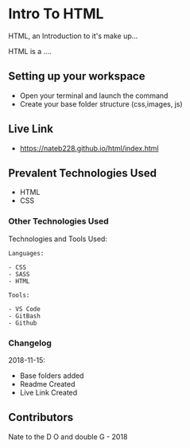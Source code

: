 # Intro To HTML

HTML, an Introduction to it's make up...

HTML is a ....

## Setting up your workspace

- Open your terminal and launch the command 
- Create your base folder structure (css,images, js)

## Live Link
- https://nateb228.github.io/html/index.html

## Prevalent Technologies Used

 - HTML
 - CSS
 

### Other Technologies Used

Technologies and Tools Used:

```
Languages:

- CSS
- SASS
- HTML

```
```
Tools:

- VS Code
- GitBash
- Github

```

### Changelog

2018-11-15:
- Base folders added
- Readme Created
- Live Link Created

## Contributors

Nate to the D O and double G - 2018

